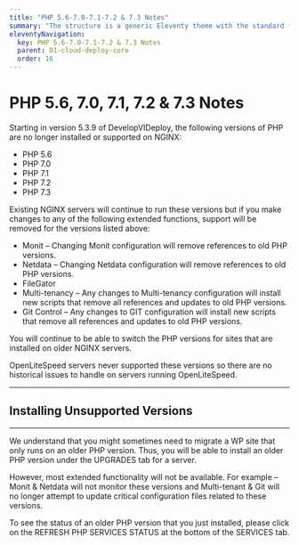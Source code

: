 ```yaml
---
title: "PHP 5.6-7.0-7.1-7.2 & 7.3 Notes"
summary: "The structure is a generic Eleventy theme with the standard folder and file names."
eleventyNavigation:
  key: PHP 5.6-7.0-7.1-7.2 & 7.3 Notes
  parent: 01-cloud-deploy-core
  order: 16
---
```

# PHP 5.6, 7.0, 7.1, 7.2 & 7.3 Notes

Starting in version 5.3.9 of DevelopVIDeploy, the following versions of PHP are no longer installed or supported on NGINX:

*   PHP 5.6
*   PHP 7.0
*   PHP 7.1
*   PHP 7.2
*   PHP 7.3

Existing NGINX servers will continue to run these versions but if you make changes to any of the following extended functions, support will be removed for the versions listed above:

*   Monit – Changing Monit configuration will remove references to old PHP versions.
*   Netdata – Changing Netdata configuration will remove references to old PHP versions.
*   FileGator
*   Multi-tenancy – Any changes to Multi-tenancy configuration will install new scripts that remove all references and updates to old PHP versions.
*   Git Control – Any changes to GIT configuration will install new scripts that remove all references and updates to old PHP versions.

You will continue to be able to switch the PHP versions for sites that are installed on older NGINX servers.

OpenLiteSpeed servers never supported these versions so there are no historical issues to handle on servers running OpenLiteSpeed.

- - -

## Installing Unsupported Versions

- - -

We understand that you might sometimes need to migrate a WP site that only runs on an older PHP version. Thus, you will be able to install an older PHP version under the UPGRADES tab for a server.

However, most extended functionality will not be available. For example – Monit & Netdata will not monitor these versions and Multi-tenant & Git will no longer attempt to update critical configuration files related to these versions.

To see the status of an older PHP version that you just installed, please click on the REFRESH PHP SERVICES STATUS at the bottom of the SERVICES tab.
